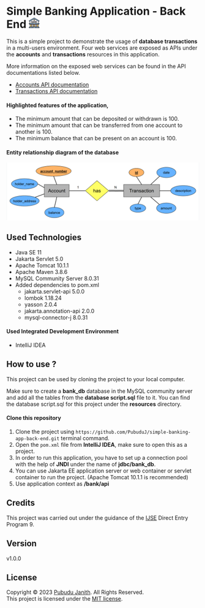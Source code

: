 # Simple Banking Application - Back End <img src="assets/bank.png" alt="drawing" width="27px"/>

This is a simple project to demonstrate the usage of **database transactions** in a multi-users environment. Four web services are exposed as APIs under the **accounts** and **transactions** resources 
in this application.

More information on the exposed web services can be found in the 
API documentations listed below.
- [Accounts API documentation](https://documenter.getpostman.com/view/25306703/2s8ZDR8kj9)
- [Transactions API documentation](https://documenter.getpostman.com/view/25306703/2s8ZDR8kjB)

#### Highlighted features of the application,

- The minimum amount that can be deposited or withdrawn is 100.
- The minimum amount that can be transferred from one account to another is 100.
- The minimum balance that can be present on an account is 100.

#### Entity relationship diagram of the database

<img src="assets/ERD.png" alt="text-editor" width="600px"/>

## Used Technologies

- Java SE 11
- Jakarta Servlet 5.0
- Apache Tomcat 10.1.1
- Apache Maven 3.8.6
- MySQL Community Server 8.0.31
- Added dependencies to pom.xml
    - jakarta.servlet-api 5.0.0
    - lombok 1.18.24
    - yasson 2.0.4
    - jakarta.annotation-api 2.0.0
    - mysql-connector-j 8.0.31

#### Used Integrated Development Environment
- IntelliJ IDEA

## How to use ?
This project can be used by cloning the 
project to your local computer.

Make sure to create a **bank_db** database in the MySQL community server and add all the tables from the **database script.sql** file to it.
You can find the database script.sql for this project under the **resources** directory.

#### Clone this repository
1. Clone the project using `https://github.com/PubuduJ/simple-banking-app-back-end.git` terminal command.
2. Open the `pom.xml` file from **IntelliJ IDEA**, make sure to open this as a project.
3. In order to run this application, you have to set up a connection pool with the help of **JNDI** under the name of **jdbc/bank_db**.
4. You can use Jakarta EE application server or web container or servlet container to run the project. (Apache Tomcat 10.1.1 is recommended)
5. Use application context as **/bank/api**

## Credits
This project was carried out under the guidance of the [IJSE](https://www.ijse.lk/) Direct Entry Program 9.

## Version
v1.0.0

## License
Copyright &copy; 2023 [Pubudu Janith](https://www.linkedin.com/in/pubudujanith94/). All Rights Reserved.<br>
This project is licensed under the [MIT license](LICENSE.txt).